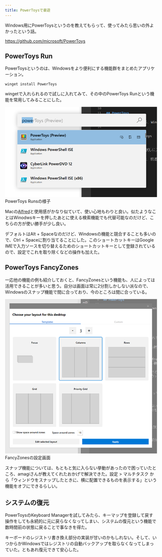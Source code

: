 ```yaml
---
title: PowerToysで豪遊
---
```


Windows用にPowerToysというのを教えてもらって、使ってみたら思いの外よかったという話。

https://github.com/microsoft/PowerToys

## PowerToys Run

PowerToysというのは、Windowsをより便利にする機能群をまとめたアプリケーション。

```
winget install PowerToys
```

wingetで入れられるので試しに入れてみて、その中のPowerToys Runという機能を常用してみることにした。

![](/images/2020-09-28-power-toys-run.png)
PowerToys Runsの様子

Macの[Alfred](https://www.alfredapp.com/)と使用感がかなり似ていて、使い心地もわりと良い。似たようなことはWinodwsキーを押したあとに使える検索機能でも代替可能なのだけど、こちらの方が使い勝手が少し良い。

デフォルトはAlt + Spaceなのだけど、Windowsの機能と競合することも多いので、Ctrl + Spaceに割り当てることにした。このショートカットキーはGoogle IMEで入力ソースを切り替えるためのショートカットキーとして登録されているので、設定でこれを取り除くなどの操作も加えた。

## PowerToys FancyZones

一応他の機能の例も紹介しておくと、FancyZonesという機能も、人によっては活用できることが多いと思う。自分は画面は常に2分割しかしない派なので、Windowsのスナップ機能で間に合っており、今のところは間に合っている。

![](/images/2020-09-28-power-toys-fancy-zones.png)
FancyZonesの設定画面

スナップ機能については、もともと気に入らない挙動があったので困っていたところ、amagiさんが教えてくれたおかげで解決できた。設定 > マルチタスク から「ウィンドウをスナップしたときに、横に配置できるものを表示する」という機能をオフにできるらしい。

## システムの復元

PowerToysのKeyboard Managerを試してみたら、キーマップを登録して戻す操作をしても永続的に元に戻らなくなってしまい、システムの復元という機能で数時間前の状態に戻ることで事なきを得た。

キーボードのレジストリ書き換え部分の実装が甘いのかもしれない。そして、いつからかWindowsではレジストリの自動バックアップを取らなくなってしまっていた。ともあれ復元できて安心した。